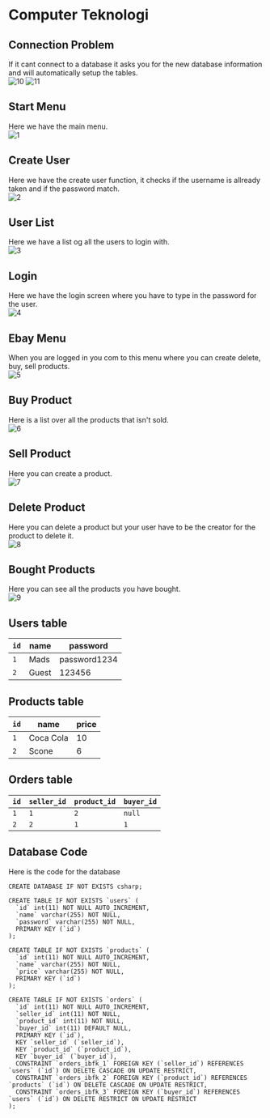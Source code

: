 # Computer Teknologi

## Connection Problem
If it cant connect to a database it asks you for the new database information and will automatically setup the tables.<br>
![10](https://github.com/MercantecData/portfolio-Magvib/blob/master/Computer%20Teknologi/pic/10.png)
![11](https://github.com/MercantecData/portfolio-Magvib/blob/master/Computer%20Teknologi/pic/11.png)

## Start Menu
Here we have the main menu.<br>
![1](https://github.com/MercantecData/portfolio-Magvib/blob/master/Computer%20Teknologi/pic/1.png)

## Create User
Here we have the create user function, it checks if the username is allready taken and if the password match.<br>
![2](https://github.com/MercantecData/portfolio-Magvib/blob/master/Computer%20Teknologi/pic/2.png)

## User List
Here we have a list og all the users to login with.<br>
![3](https://github.com/MercantecData/portfolio-Magvib/blob/master/Computer%20Teknologi/pic/3.png)

## Login
Here we have the login screen where you have to type in the password for the user.<br>
![4](https://github.com/MercantecData/portfolio-Magvib/blob/master/Computer%20Teknologi/pic/4.png)

## Ebay Menu
When you are logged in you com to this menu where you can create delete, buy, sell products.<br>
![5](https://github.com/MercantecData/portfolio-Magvib/blob/master/Computer%20Teknologi/pic/5.png)

## Buy Product
Here is a list over all the products that isn't sold.<br>
![6](https://github.com/MercantecData/portfolio-Magvib/blob/master/Computer%20Teknologi/pic/6.png)

## Sell Product
Here you can create a product.<br>
![7](https://github.com/MercantecData/portfolio-Magvib/blob/master/Computer%20Teknologi/pic/7.png)

## Delete Product
Here you can delete a product but your user have to be the creator for the product to delete it.<br>
![8](https://github.com/MercantecData/portfolio-Magvib/blob/master/Computer%20Teknologi/pic/8.png)

## Bought Products
Here you can see all the products you have bought.<br>
![9](https://github.com/MercantecData/portfolio-Magvib/blob/master/Computer%20Teknologi/pic/9.png)

## Users table
`id` | name | password
--- | --- | ---
`1` | Mads | password1234
`2` | Guest | 123456

## Products table
`id` | name | price
--- | --- | ---
`1` | Coca Cola | 10
`2` | Scone | 6

## Orders table
`id` | `seller_id` | `product_id` | `buyer_id`
--- | --- | --- | ---
`1` | `1` | `2` | `null`
`2` | `2` | `1` | `1`

## Database Code
Here is the code for the database
```mysql
CREATE DATABASE IF NOT EXISTS csharp;

CREATE TABLE IF NOT EXISTS `users` (
  `id` int(11) NOT NULL AUTO_INCREMENT,
  `name` varchar(255) NOT NULL,
  `password` varchar(255) NOT NULL,
  PRIMARY KEY (`id`)
);

CREATE TABLE IF NOT EXISTS `products` (
  `id` int(11) NOT NULL AUTO_INCREMENT,
  `name` varchar(255) NOT NULL,
  `price` varchar(255) NOT NULL,
  PRIMARY KEY (`id`)
);

CREATE TABLE IF NOT EXISTS `orders` (
  `id` int(11) NOT NULL AUTO_INCREMENT,
  `seller_id` int(11) NOT NULL,
  `product_id` int(11) NOT NULL,
  `buyer_id` int(11) DEFAULT NULL,
  PRIMARY KEY (`id`),
  KEY `seller_id` (`seller_id`),
  KEY `product_id` (`product_id`),
  KEY `buyer_id` (`buyer_id`),
  CONSTRAINT `orders_ibfk_1` FOREIGN KEY (`seller_id`) REFERENCES `users` (`id`) ON DELETE CASCADE ON UPDATE RESTRICT,
  CONSTRAINT `orders_ibfk_2` FOREIGN KEY (`product_id`) REFERENCES `products` (`id`) ON DELETE CASCADE ON UPDATE RESTRICT,
  CONSTRAINT `orders_ibfk_3` FOREIGN KEY (`buyer_id`) REFERENCES `users` (`id`) ON DELETE RESTRICT ON UPDATE RESTRICT
);
```
